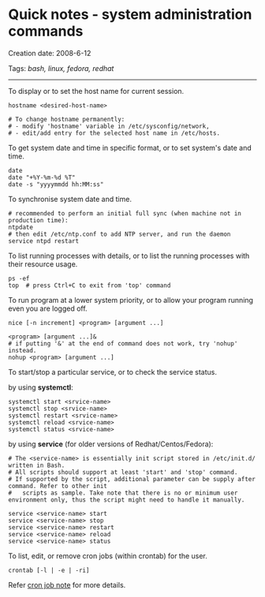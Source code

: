 # Quick notes - system administration commands

Creation date: 2008-6-12

Tags: *bash, linux, fedora, redhat*

---


To display or to set the host name for current session.
```
hostname <desired-host-name>

# To change hostname permanently:
# - modify 'hostname' variable in /etc/sysconfig/network,
# - edit/add entry for the selected host name in /etc/hosts.
```


To get system date and time in specific format, or to set system's date and time.
```
date
date "+%Y-%m-%d %T"
date -s "yyyymmdd hh:MM:ss"
```


To synchronise system date and time.
```
# recommended to perform an initial full sync (when machine not in production time):
ntpdate
# then edit /etc/ntp.conf to add NTP server, and run the daemon
service ntpd restart
```


To list running processes with details, or to list the running processes with their resource usage.
```
ps -ef
top  # press Ctrl+C to exit from 'top' command
```


To run program at a lower system priority, or to allow your program running even you are logged off.
```
nice [-n increment] <program> [argument ...]

<program> [argument ...]&
# if putting '&' at the end of command does not work, try 'nohup' instead.
nohup <program> [argument ...]
```


To start/stop a particular service, or to check the service status.

by using **systemctl**:
```
systemctl start <srvice-name>
systemctl stop <srvice-name>
systemctl restart <srvice-name>
systemctl reload <srvice-name>
systemctl status <srvice-name>
```

by using **service** (for older versions of Redhat/Centos/Fedora):
```
# The <service-name> is essentially init script stored in /etc/init.d/ written in Bash.
# All scripts should support at least 'start' and 'stop' command.
# If supported by the script, additional parameter can be supply after command. Refer to other init 
#   scripts as sample. Take note that there is no or minimum user environment only, thus the script might need to handle it manually.

service <service-name> start
service <service-name> stop
service <service-name> restart
service <service-name> reload
service <service-name> status
```


To list, edit, or remove cron jobs (within crontab) for the user.
```
crontab [-l | -e | -ri]
```
Refer [cron job note](notes-cron-job.md) for more details.

